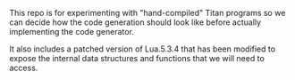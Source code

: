 This repo is for experimenting with "hand-compiled" Titan programs so we can
decide how the code generation should look like before actually implementing 
the code generator.

It also includes a patched version of Lua.5.3.4 that has been modified to
expose the internal data structures and functions that we will need to access.
